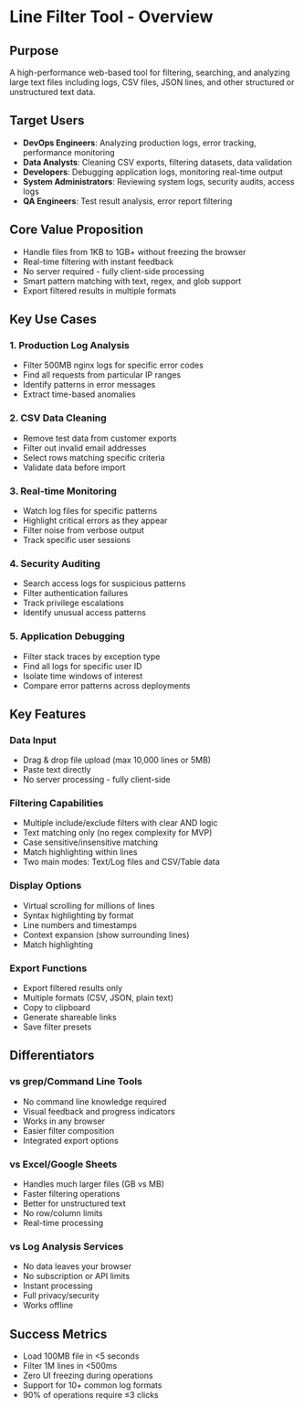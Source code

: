 # Line Filter Tool - Overview

## Purpose
A high-performance web-based tool for filtering, searching, and analyzing large text files including logs, CSV files, JSON lines, and other structured or unstructured text data.

## Target Users
- **DevOps Engineers**: Analyzing production logs, error tracking, performance monitoring
- **Data Analysts**: Cleaning CSV exports, filtering datasets, data validation
- **Developers**: Debugging application logs, monitoring real-time output
- **System Administrators**: Reviewing system logs, security audits, access logs
- **QA Engineers**: Test result analysis, error report filtering

## Core Value Proposition
- Handle files from 1KB to 1GB+ without freezing the browser
- Real-time filtering with instant feedback
- No server required - fully client-side processing
- Smart pattern matching with text, regex, and glob support
- Export filtered results in multiple formats

## Key Use Cases

### 1. Production Log Analysis
- Filter 500MB nginx logs for specific error codes
- Find all requests from particular IP ranges
- Identify patterns in error messages
- Extract time-based anomalies

### 2. CSV Data Cleaning
- Remove test data from customer exports
- Filter out invalid email addresses
- Select rows matching specific criteria
- Validate data before import

### 3. Real-time Monitoring
- Watch log files for specific patterns
- Highlight critical errors as they appear
- Filter noise from verbose output
- Track specific user sessions

### 4. Security Auditing
- Search access logs for suspicious patterns
- Filter authentication failures
- Track privilege escalations
- Identify unusual access patterns

### 5. Application Debugging
- Filter stack traces by exception type
- Find all logs for specific user ID
- Isolate time windows of interest
- Compare error patterns across deployments

## Key Features

### Data Input
- Drag & drop file upload (max 10,000 lines or 5MB)
- Paste text directly 
- No server processing - fully client-side

### Filtering Capabilities
- Multiple include/exclude filters with clear AND logic
- Text matching only (no regex complexity for MVP)
- Case sensitive/insensitive matching
- Match highlighting within lines
- Two main modes: Text/Log files and CSV/Table data

### Display Options
- Virtual scrolling for millions of lines
- Syntax highlighting by format
- Line numbers and timestamps
- Context expansion (show surrounding lines)
- Match highlighting

### Export Functions
- Export filtered results only
- Multiple formats (CSV, JSON, plain text)
- Copy to clipboard
- Generate shareable links
- Save filter presets

## Differentiators

### vs grep/Command Line Tools
- No command line knowledge required
- Visual feedback and progress indicators
- Works in any browser
- Easier filter composition
- Integrated export options

### vs Excel/Google Sheets
- Handles much larger files (GB vs MB)
- Faster filtering operations
- Better for unstructured text
- No row/column limits
- Real-time processing

### vs Log Analysis Services
- No data leaves your browser
- No subscription or API limits
- Instant processing
- Full privacy/security
- Works offline

## Success Metrics
- Load 100MB file in <5 seconds
- Filter 1M lines in <500ms
- Zero UI freezing during operations
- Support for 10+ common log formats
- 90% of operations require ≤3 clicks